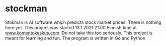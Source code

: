# stockman

Stokmän is AI software which predicts stock market prices. There is nothing here yet. This project was started 13.1.2021 21:00 Finnish time at www.komentokeskus.com. Do not take this too seriously. This project is meant for learning and fun. The program is written in Go and Python.
